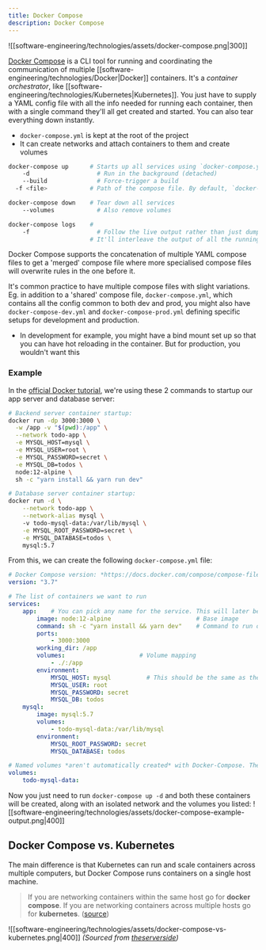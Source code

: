 ```yaml
---
title: Docker Compose
description: Docker Compose
---
```


![[software-engineering/technologies/assets/docker-compose.png|300]]

[Docker Compose](https://docs.docker.com/compose/) is a CLI tool for running and coordinating the communication of multiple [[software-engineering/technologies/Docker|Docker]] containers. It's a *container orchestrator*, like [[software-engineering/technologies/Kubernetes|Kubernetes]]. You just have to supply a YAML config file with all the info needed for running each container, then with a single command they'll all get created and started. You can also tear everything down instantly.
- `docker-compose.yml` is kept at the root of the project
- It can create networks and attach containers to them and create volumes

```bash
docker-compose up      # Starts up all services using `docker-compose.yml`
	-d                   # Run in the background (detached)
	--build              # Force-trigger a build
  -f <file>            # Path of the compose file. By default, `docker-compose.yml` is expected in the cwd

docker-compose down    # Tear down all services
	--volumes            # Also remove volumes

docker-compose logs    # 
	-f                   # Follow the live output rather than just dumping it all out on the terminal once
                       # It'll interleave the output of all the running services 
```

Docker Compose supports the concatenation of multiple YAML compose files to get a 'merged' compose file where more specialised compose files will overwrite rules in the one before it.

It's common practice to have multiple compose files with slight variations. Eg. in addition to a 'shared' compose file, `docker-compose.yml`, which contains all the config common to both dev and prod, you might also have `docker-compose-dev.yml` and `docker-compose-prod.yml` defining specific setups for development and production.
- In development for example, you might have a bind mount set up so that you can have hot reloading in the container. But for production, you wouldn't want this

### Example
In the [official Docker tutorial](https://docs.docker.com/get-started/08_using_compose/), we're using these 2 commands to startup our app server and database server:
```bash
# Backend server container startup:
docker run -dp 3000:3000 \
  -w /app -v "$(pwd):/app" \
  --network todo-app \
  -e MYSQL_HOST=mysql \
  -e MYSQL_USER=root \
  -e MYSQL_PASSWORD=secret \
  -e MYSQL_DB=todos \
  node:12-alpine \
  sh -c "yarn install && yarn run dev"

# Database server container startup:
docker run -d \
	--network todo-app \
	--network-alias mysql \ 
	-v todo-mysql-data:/var/lib/mysql \
	-e MYSQL_ROOT_PASSWORD=secret \
	-e MYSQL_DATABASE=todos \
	mysql:5.7                  
```

From this, we can create the following `docker-compose.yml` file:
```yaml
# Docker Compose version: *https://docs.docker.com/compose/compose-file/* 
version: "3.7"

# The list of containers we want to run
services:
	app:    # You can pick any name for the service. This will later become the **[*network alias*](https://docs.docker.com/engine/reference/commandline/network_connect/#create-a-network-alias-for-a-container)**
		image: node:12-alpine                        # Base image
		command: sh -c "yarn install && yarn dev"    # Command to run on startup. Note that the `-c` tells `sh` to run the given string
		ports:
			- 3000:3000
		working_dir: /app
		volumes:                     # Volume mapping
			- ./:/app
		environment:
			MYSQL_HOST: mysql          # This should be the same as the **network alias** of the database server
			MYSQL_USER: root 
			MYSQL_PASSWORD: secret
			MYSQL_DB: todos
	mysql:                            
		image: mysql:5.7
		volumes:
			- todo-mysql-data:/var/lib/mysql
		environment:
			MYSQL_ROOT_PASSWORD: secret
			MYSQL_DATABASE: todos

# Named volumes *aren't automatically created* with Docker-Compose. They need to be listed:
volumes:
	todo-mysql-data:
```

Now you just need to run `docker-compose up -d` and both these containers will be created, along with an isolated network and the volumes you listed:
![[software-engineering/technologies/assets/docker-compose-example-output.png|400]]

## Docker Compose vs. Kubernetes
The main difference is that Kubernetes can run and scale containers across multiple computers, but Docker Compose runs containers on a single host machine.
> If you are networking containers within the same host go for **docker compose**. If you are networking containers across multiple hosts go for **kubernetes**. ([source](https://stackoverflow.com/questions/47536536/whats-the-difference-between-docker-compose-and-kubernetes))

![[software-engineering/technologies/assets/docker-compose-vs-kubernetes.png|400]]
*(Sourced from [theserverside](https://www.theserverside.com/blog/Coffee-Talk-Java-News-Stories-and-Opinions/What-is-Kubernetes-vs-Docker-Compose-How-these-DevOps-tools-compare))*
